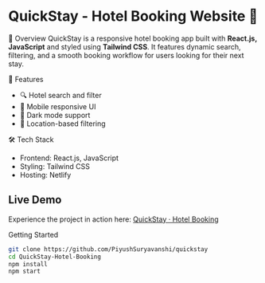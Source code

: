 # QuickStay - Hotel Booking Website 🏨

📌 Overview
QuickStay is a responsive hotel booking app built with **React.js, JavaScript** and styled using **Tailwind CSS**. It features dynamic search, filtering, and a smooth booking workflow for users looking for their next stay.

🚀 Features
- 🔍 Hotel search and filter
- 📱 Mobile responsive UI
- 🌙 Dark mode support
- 📍 Location-based filtering

🛠️ Tech Stack
- Frontend: React.js, JavaScript 
- Styling: Tailwind CSS
- Hosting: Netlify

## Live Demo

Experience the project in action here: [QuickStay · Hotel Booking](https://hotelbooking-quickstay.netlify.app/)


Getting Started
```bash
git clone https://github.com/PiyushSuryavanshi/quickstay
cd QuickStay-Hotel-Booking
npm install
npm start

